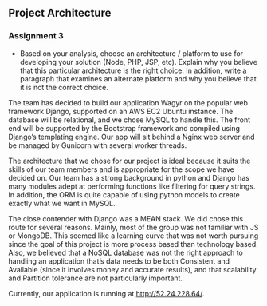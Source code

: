 ## Project Architecture
### Assignment 3
- Based on your analysis, choose an architecture / platform to use for developing your solution (Node, PHP, JSP, etc). Explain why you believe that this particular architecture is the right choice. In addition, write a paragraph that examines an alternate platform and why you believe that it is not the correct choice. 
					
The team has decided to build our application Wagyr on the popular web framework Django, supported on an AWS EC2 Ubuntu instance.  The database will be relational, and we chose MySQL to handle this.  The front end will be supported by the Bootstrap framework and compiled using Django’s templating engine.  Our app will sit behind a Nginx web server and be managed by Gunicorn with several worker threads. 

The architecture that we chose for our project is ideal because it suits the skills of our team members and is appropriate for the scope we have decided on.  Our team has a strong background in python and Django has many modules adept at performing functions like filtering for query strings.  In addition, the ORM is quite capable of using python models to create exactly what we want in MySQL.

The close contender with Django was a MEAN stack.  We did chose this route for several reasons.  Mainly, most of the group was not familiar with JS or MongoDB.  This seemed like a learning curve that was not worth pursuing since the goal of this project is more process based than technology based.  Also, we believed that a NoSQL database was not the right approach to handling an application that’s data needs to be both Consistent and Available (since it involves money and accurate results), and that scalability and Partition tolerance are not particularly important.

Currently, our application is running at http://52.24.228.64/.
